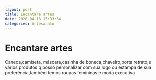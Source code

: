 ```yaml
---
layout: post
title: Encantare artes 
date: 2020-04-13 15:33:34 
categories: Artesanato
---
```


# Encantare artes 

Caneca,camiseta, máscara,casinha de boneca,chaveiro,porta retrato,e vários produtos q posso personalizar com sua logo ou estampa de sua preferência,também temos roupas femininas e moda executiva
